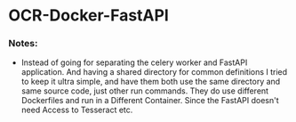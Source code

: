 # OCR-Docker-FastAPI

### Notes:
- Instead of going for separating the celery worker and FastAPI
  application. And having a shared directory for common definitions I
  tried to keep it ultra simple, and have them both use the same
  directory and same source code, just other run commands. They do use
  different Dockerfiles and run in a Different Container. Since the
  FastAPI doesn't need Access to Tesseract etc.
